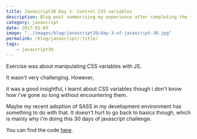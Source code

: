 ```yaml
--- 
title: Javascript30 Day 3- Control CSS variables
description: Blog post summarising my experience after completing the third day of 30 days of Javascript challenges
category: javascript
date: 2017-01-03
image: "../images/blog/javascript30/day-3-of-javascript-30.jpg"
permalink: /blog/javascript/:title/
tags: 
    - javascript30
---
```


Exercise was about manipulating CSS variables with JS. 

It wasn't very challenging. However, 
<!--more-->
it was a good insightful, i learnt about CSS variables though i don't know how i've gone so long without encountering them.

Maybe my recent adoption of SASS in my development environment has something to do with that. 
It doesn't hurt to go back to basics though, which is mainly why i'm doing this 30 days of javascript challenge.

You can find the code <a href="https://github.com/Rayhatron/Exploring-Javascript/tree/master/03%20-%20Update%20CSS%20variables%20with%20JS" target="_blank" title="Github repo">here</a>.
